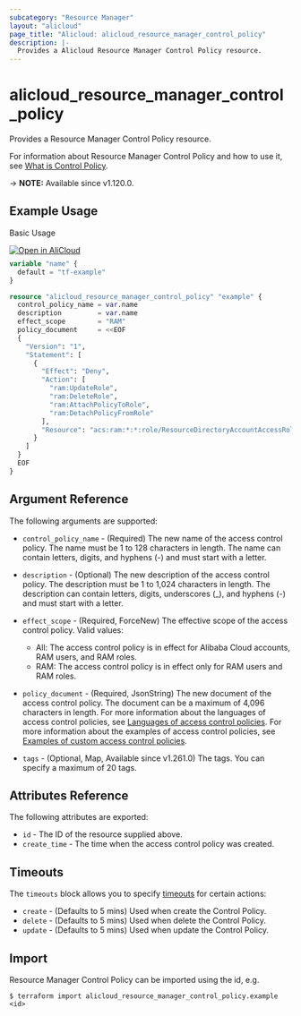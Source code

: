 ```yaml
---
subcategory: "Resource Manager"
layout: "alicloud"
page_title: "Alicloud: alicloud_resource_manager_control_policy"
description: |-
  Provides a Alicloud Resource Manager Control Policy resource.
---
```


# alicloud_resource_manager_control_policy

Provides a Resource Manager Control Policy resource.



For information about Resource Manager Control Policy and how to use it, see [What is Control Policy](https://www.alibabacloud.com/help/en/resource-management/latest/api-resourcedirectorymaster-2022-04-19-createcontrolpolicy).

-> **NOTE:** Available since v1.120.0.

## Example Usage

Basic Usage

<div style="display: block;margin-bottom: 40px;"><div class="oics-button" style="float: right;position: absolute;margin-bottom: 10px;">
  <a href="https://api.aliyun.com/terraform?resource=alicloud_resource_manager_control_policy&exampleId=4853b74e-7473-f7d9-ae4d-554d6448cab81e064016&activeTab=example&spm=docs.r.resource_manager_control_policy.0.4853b74e74&intl_lang=EN_US" target="_blank">
    <img alt="Open in AliCloud" src="https://img.alicdn.com/imgextra/i1/O1CN01hjjqXv1uYUlY56FyX_!!6000000006049-55-tps-254-36.svg" style="max-height: 44px; max-width: 100%;">
  </a>
</div></div>

```terraform
variable "name" {
  default = "tf-example"
}

resource "alicloud_resource_manager_control_policy" "example" {
  control_policy_name = var.name
  description         = var.name
  effect_scope        = "RAM"
  policy_document     = <<EOF
  {
    "Version": "1",
    "Statement": [
      {
        "Effect": "Deny",
        "Action": [
          "ram:UpdateRole",
          "ram:DeleteRole",
          "ram:AttachPolicyToRole",
          "ram:DetachPolicyFromRole"
        ],
        "Resource": "acs:ram:*:*:role/ResourceDirectoryAccountAccessRole"
      }
    ]
  }
  EOF
}

```

## Argument Reference

The following arguments are supported:
* `control_policy_name` - (Required) The new name of the access control policy.
The name must be 1 to 128 characters in length. The name can contain letters, digits, and hyphens (-) and must start with a letter.
* `description` - (Optional) The new description of the access control policy.
The description must be 1 to 1,024 characters in length. The description can contain letters, digits, underscores (\_), and hyphens (-) and must start with a letter.
* `effect_scope` - (Required, ForceNew) The effective scope of the access control policy. Valid values:

  - All: The access control policy is in effect for Alibaba Cloud accounts, RAM users, and RAM roles.
  - RAM: The access control policy is in effect only for RAM users and RAM roles.
* `policy_document` - (Required, JsonString) The new document of the access control policy.
The document can be a maximum of 4,096 characters in length.
For more information about the languages of access control policies, see [Languages of access control policies](https://www.alibabacloud.com/help/en/doc-detail/179096.html).
For more information about the examples of access control policies, see [Examples of custom access control policies](https://www.alibabacloud.com/help/en/doc-detail/181474.html).
* `tags` - (Optional, Map, Available since v1.261.0) The tags.
You can specify a maximum of 20 tags.

## Attributes Reference

The following attributes are exported:
* `id` - The ID of the resource supplied above.
* `create_time` - The time when the access control policy was created.

## Timeouts

The `timeouts` block allows you to specify [timeouts](https://developer.hashicorp.com/terraform/language/resources/syntax#operation-timeouts) for certain actions:
* `create` - (Defaults to 5 mins) Used when create the Control Policy.
* `delete` - (Defaults to 5 mins) Used when delete the Control Policy.
* `update` - (Defaults to 5 mins) Used when update the Control Policy.

## Import

Resource Manager Control Policy can be imported using the id, e.g.

```shell
$ terraform import alicloud_resource_manager_control_policy.example <id>
```